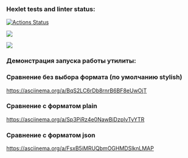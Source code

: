 ### Hexlet tests and linter status:
[![Actions Status](https://github.com/1pancho/frontend-project-46/workflows/hexlet-check/badge.svg)](https://github.com/1pancho/frontend-project-46/actions)

<a href="https://codeclimate.com/github/1pancho/frontend-project-46/maintainability"><img src="https://api.codeclimate.com/v1/badges/b026ed49de397af0e60d/maintainability" /></a>


<a href="https://codeclimate.com/github/1pancho/frontend-project-46/test_coverage"><img src="https://api.codeclimate.com/v1/badges/b026ed49de397af0e60d/test_coverage" /></a>




### Демонстрация запуска работы утилиты:
### Сравнение без выбора формата (по умолчанию stylish)
https://asciinema.org/a/BqS2LC6rDb8rnrB6BF8eUwOjT

### Сравнение с форматом plain
https://asciinema.org/a/Sp3PiRz4e0NawBiDzpIvTyYTR

### Сравнение с форматом json
https://asciinema.org/a/FsxB5iMRUQbmOGHMDSlknLMAP

